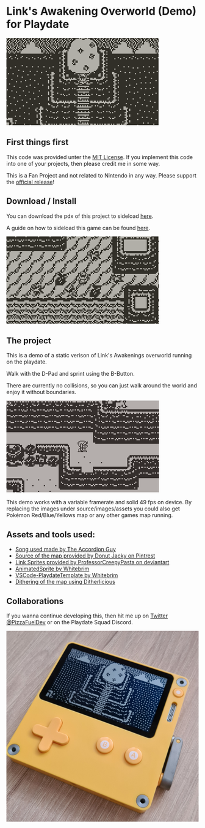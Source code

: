 # Link's Awakening Overworld (Demo) for Playdate 
![Link in fron of Egg](demoimages/egg.png)

## First things first
This code was provided unter the [MIT License](LICENSE). If you implement this code into one of your projects, then please credit me in some way.

This is a Fan Project and not related to Nintendo in any way. Please support the [official release](https://www.nintendo.com/store/products/the-legend-of-zelda-links-awakening-switch/)!


## Download / Install
You can download the pdx of this project to sideload [here](https://github.com/PizzaFuel/Links-Awakening-Overworld-for-Playdate/raw/main/Links-Awakening-Overworld-Download.zip).

A guide on how to sideload this game can be found [here](https://help.play.date/games/sideloading/).

![Link on the starting beach](demoimages/sea.png)

## The project
This is a demo of a static verison of Link's Awakenings overworld running on the playdate.

Walk with the D-Pad and sprint using the B-Button.

There are currently no collisions, so you can just walk around the world and enjoy it without boundaries.

![Link walking to the egg](demoimages/walking.gif)

This demo works with a variable framerate and solid 49 fps on device. By replacing the images under source/images/assets you could also get Pokémon Red/Blue/Yellows map or any other games map running.


## Assets and tools used:

- [Song used made by The Accordion Guy](https://www.youtube.com/watch?v=Xp6UEZFfPbs)
- [Source of the map provided by Donut Jacky on Pintrest](https://www.pinterest.ch/pin/798896421383750450/)
- [Link Sprites provided by 
ProfessorCreepyPasta on deviantart](https://www.deviantart.com/professorcreepypasta/art/Link-s-Awakening-Link-Sprites-for-RPG-Maker-MV-826890016)
- [AnimatedSprite by Whitebrim
](https://github.com/Whitebrim/AnimatedSprite/wiki)
- [VSCode-PlaydateTemplate by Whitebrim](https://github.com/Whitebrim/VSCode-PlaydateTemplate)
- [Dithering of the map using Ditherlicious](https://29a.ch/ditherlicious/)


## Collaborations
If you wanna continue developing this, then hit me up on [Twitter @PizzaFuelDev](https://twitter.com/PizzaFuelDev) or on the Playdate Squad Discord.

![Game running on Playdate](demoimages/playdate.png)
